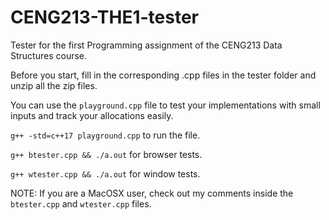 # CENG213-THE1-tester
Tester for the first Programming assignment of the CENG213 Data Structures course.

Before you start, fill in the corresponding .cpp files in the tester folder and unzip all the zip files.

You can use the ```playground.cpp``` file to test your implementations with small inputs and track your allocations easily.

```g++ -std=c++17 playground.cpp``` to run the file.

```g++ btester.cpp && ./a.out``` for browser tests.

```g++ wtester.cpp && ./a.out``` for window tests.

NOTE: If you are a MacOSX user, check out my comments inside the ```btester.cpp``` and ```wtester.cpp``` files.

